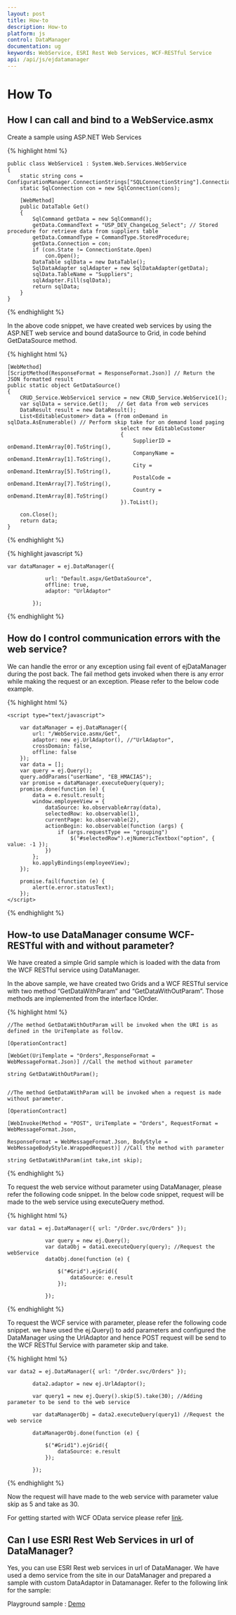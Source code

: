 ```yaml
---
layout: post
title: How-to
description: How-to
platform: js
control: DataManager
documentation: ug
keywords: WebService, ESRI Rest Web Services, WCF-RESTful Service
api: /api/js/ejdatamanager
---
```


# How To

## How I can call and bind to a WebService.asmx

Create a sample using ASP.NET Web Services

{% highlight html %}

    public class WebService1 : System.Web.Services.WebService
    {
        static string cons = ConfigurationManager.ConnectionStrings["SQLConnectionString"].ConnectionString;
        static SqlConnection con = new SqlConnection(cons);

        [WebMethod]
        public DataTable Get()
        {
            SqlCommand getData = new SqlCommand();
            getData.CommandText = "USP_DEV_ChangeLog_Select"; // Stored procedure for retrieve data from suppliers table
            getData.CommandType = CommandType.StoredProcedure;
            getData.Connection = con;
            if (con.State != ConnectionState.Open)
                con.Open();
            DataTable sqlData = new DataTable();
            SqlDataAdapter sqlAdapter = new SqlDataAdapter(getData);
            sqlData.TableName = "Suppliers";
            sqlAdapter.Fill(sqlData);
            return sqlData;
        }
    }

{% endhighlight %}

In the above code snippet, we have created web services by using the ASP.NET web service and bound dataSource to Grid, in code behind GetDataSource method.

{% highlight html %}

    [WebMethod]
    [ScriptMethod(ResponseFormat = ResponseFormat.Json)] // Return the JSON formatted result
    public static object GetDataSource()
    {
        CRUD_Service.WebService1 service = new CRUD_Service.WebService1();
        var sqlData = service.Get();   // Get data from web services
        DataResult result = new DataResult();
        List<EditableCustomer> data = (from onDemand in sqlData.AsEnumerable() // Perform skip take for on demand load paging
                                        select new EditableCustomer
                                        {
                                            SupplierID = onDemand.ItemArray[0].ToString(),
                                            CompanyName = onDemand.ItemArray[1].ToString(),
                                            City = onDemand.ItemArray[5].ToString(),
                                            PostalCode = onDemand.ItemArray[7].ToString(),
                                            Country = onDemand.ItemArray[8].ToString()
                                        }).ToList();

        con.Close();
        return data;
    }

{% endhighlight %}

{% highlight javascript %}

    var dataManager = ej.DataManager({

                url: "Default.aspx/GetDataSource",
                offline: true, 
                adaptor: "UrlAdaptor"

            });

{% endhighlight %}

## How do I control communication errors with the web service?

We can handle the error or any exception using fail event of ejDataManager during the post back. The fail method gets invoked when there is any error while making the request or an exception. 
Please refer to the below code example.

{% highlight html %}

    <script type="text/javascript">

        var dataManager = ej.DataManager({
            url: "/WebService.asmx/Get",
            adaptor: new ej.UrlAdaptor(), //"UrlAdaptor",
            crossDomain: false,
            offline: false
        });
        var data = [];
        var query = ej.Query();
        query.addParams("userName", "EB_HMACIAS");
        var promise = dataManager.executeQuery(query);
        promise.done(function (e) {
            data = e.result.result;
            window.employeeView = {
                dataSource: ko.observableArray(data),
                selectedRow: ko.observable(1),
                currentPage: ko.observable(2),
                actionBegin: ko.observable(function (args) {
                    if (args.requestType == "grouping")
                        $("#selectedRow").ejNumericTextbox("option", { value: -1 });
                })
            };
            ko.applyBindings(employeeView);
        });

        promise.fail(function (e) {
            alert(e.error.statusText);
        });
    </script>

{% endhighlight %}

## How-to use DataManager consume WCF-RESTful with and without parameter?

We have created a simple Grid sample which is loaded with the data from the WCF RESTful service using DataManager.

In the above sample, we have created two Grids and a WCF RESTful service with two method “GetDataWithParam” and “GetDataWithOutParam”.  Those methods are implemented from the interface IOrder.

{% highlight html %}

    //The method GetDataWithOutParam will be invoked when the URI is as defined in the UriTemplate as follow.

    [OperationContract]

    [WebGet(UriTemplate = "Orders",ResponseFormat = WebMessageFormat.Json)] //Call the method without parameter

    string GetDataWithOutParam();

 
    //The method GetDataWithParam will be invoked when a request is made without parameter.

    [OperationContract]

    [WebInvoke(Method = "POST", UriTemplate = "Orders", RequestFormat = WebMessageFormat.Json,

    ResponseFormat = WebMessageFormat.Json, BodyStyle = WebMessageBodyStyle.WrappedRequest)] //Call the method with parameter

    string GetDataWithParam(int take,int skip);

{% endhighlight %}

To request the web service without parameter using DataManager, please refer the following code snippet. In the below code snippet, request will be made to the web service using executeQuery method.

{% highlight html %}

    var data1 = ej.DataManager({ url: "/Order.svc/Orders" });

                var query = new ej.Query();
                var dataObj = data1.executeQuery(query); //Request the webService
                dataObj.done(function (e) {

                    $("#Grid").ejGrid({
                        dataSource: e.result
                    });

                });

{% endhighlight %}

To request the WCF service with parameter, please refer the following code snippet. we have used the ej.Query() to add parameters and configured the DataManager using the UrlAdaptor and hence POST request will be send to the WCF RESTful Service with parameter skip and take.

{% highlight html %}

    var data2 = ej.DataManager({ url: "/Order.svc/Orders" });

            data2.adaptor = new ej.UrlAdaptor();

            var query1 = new ej.Query().skip(5).take(30); //Adding parameter to be send to the web service

            var dataManagerObj = data2.executeQuery(query1) //Request the web service

            dataManagerObj.done(function (e) {

                $("#Grid1").ejGrid({
                    dataSource: e.result
                });

            });

{% endhighlight %}

Now the request will have made to the web service with parameter value skip as 5 and take as 30.

For getting started with WCF OData service please refer [link](http://msdn.microsoft.com/en-us/data/odata.aspx).

## Can I use ESRI Rest Web Services in url of DataManager?

Yes, you can use ESRI Rest web services in url of DataManager. We have used a demo service from the site in our DataManager and prepared a sample with custom DataAdaptor in Datamanager. 
Refer to the following link for the sample: 

Playground sample : [Demo](http://jsplayground.syncfusion.com/jr2cgadj)